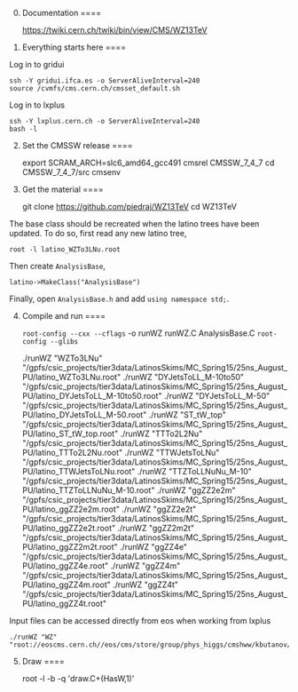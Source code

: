 0. Documentation
====

    https://twiki.cern.ch/twiki/bin/view/CMS/WZ13TeV


1. Everything starts here
====

Log in to gridui

    ssh -Y gridui.ifca.es -o ServerAliveInterval=240
    source /cvmfs/cms.cern.ch/cmsset_default.sh

Log in to lxplus

    ssh -Y lxplus.cern.ch -o ServerAliveInterval=240
    bash -l


2. Set the CMSSW release
====

    export SCRAM_ARCH=slc6_amd64_gcc491
    cmsrel CMSSW_7_4_7
    cd CMSSW_7_4_7/src
    cmsenv


3. Get the material
====

    git clone https://github.com/piedraj/WZ13TeV
    cd WZ13TeV

The base class should be recreated when the latino trees have been updated. To do so, first read any new latino tree,

    root -l latino_WZTo3LNu.root

Then create `AnalysisBase`,

    latino->MakeClass("AnalysisBase")

Finally, open `AnalysisBase.h` and add `using namespace std;`.


4. Compile and run
====

    `root-config --cxx --cflags` -o runWZ runWZ.C AnalysisBase.C `root-config --glibs`

    ./runWZ "WZTo3LNu"            "/gpfs/csic_projects/tier3data/LatinosSkims/MC_Spring15/25ns_August_PU/latino_WZTo3LNu.root"
    ./runWZ "DYJetsToLL_M-10to50" "/gpfs/csic_projects/tier3data/LatinosSkims/MC_Spring15/25ns_August_PU/latino_DYJetsToLL_M-10to50.root"
    ./runWZ "DYJetsToLL_M-50"     "/gpfs/csic_projects/tier3data/LatinosSkims/MC_Spring15/25ns_August_PU/latino_DYJetsToLL_M-50.root"
    ./runWZ "ST_tW_top"           "/gpfs/csic_projects/tier3data/LatinosSkims/MC_Spring15/25ns_August_PU/latino_ST_tW_top.root"
    ./runWZ "TTTo2L2Nu"           "/gpfs/csic_projects/tier3data/LatinosSkims/MC_Spring15/25ns_August_PU/latino_TTTo2L2Nu.root"
    ./runWZ "TTWJetsToLNu"        "/gpfs/csic_projects/tier3data/LatinosSkims/MC_Spring15/25ns_August_PU/latino_TTWJetsToLNu.root"
    ./runWZ "TTZToLLNuNu_M-10"    "/gpfs/csic_projects/tier3data/LatinosSkims/MC_Spring15/25ns_August_PU/latino_TTZToLLNuNu_M-10.root"
    ./runWZ "ggZZ2e2m"            "/gpfs/csic_projects/tier3data/LatinosSkims/MC_Spring15/25ns_August_PU/latino_ggZZ2e2m.root"
    ./runWZ "ggZZ2e2t"            "/gpfs/csic_projects/tier3data/LatinosSkims/MC_Spring15/25ns_August_PU/latino_ggZZ2e2t.root"
    ./runWZ "ggZZ2m2t"            "/gpfs/csic_projects/tier3data/LatinosSkims/MC_Spring15/25ns_August_PU/latino_ggZZ2m2t.root"
    ./runWZ "ggZZ4e"              "/gpfs/csic_projects/tier3data/LatinosSkims/MC_Spring15/25ns_August_PU/latino_ggZZ4e.root"
    ./runWZ "ggZZ4m"              "/gpfs/csic_projects/tier3data/LatinosSkims/MC_Spring15/25ns_August_PU/latino_ggZZ4m.root"
    ./runWZ "ggZZ4t"              "/gpfs/csic_projects/tier3data/LatinosSkims/MC_Spring15/25ns_August_PU/latino_ggZZ4t.root"

Input files can be accessed directly from eos when working from lxplus

    ./runWZ "WZ" "root://eoscms.cern.ch//eos/cms/store/group/phys_higgs/cmshww/kbutanov/RunII/15Jul/25ns/latino_WZ.root"


5. Draw
====

    root -l -b -q 'draw.C+(HasW,1)'

